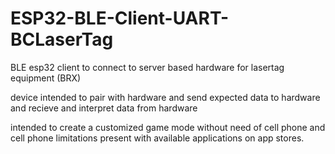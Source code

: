 # ESP32-BLE-Client-UART-BCLaserTag

BLE esp32 client to connect to server based hardware for lasertag equipment (BRX)

device intended to pair with hardware and send expected data to hardware and recieve and interpret data from hardware

intended to create a customized game mode without need of cell phone and cell phone limitations present with available applications on app stores.
